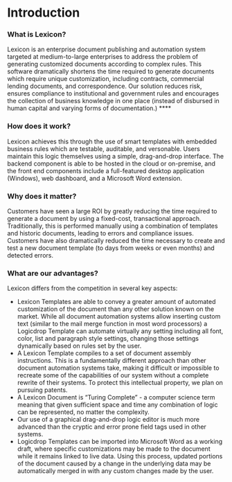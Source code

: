 # Introduction



### What is Lexicon?

Lexicon is an enterprise document publishing and automation system targeted at medium-to-large enterprises to address the problem of generating customized documents according to complex rules.  This software dramatically shortens the time required to generate documents which require unique customization, including contracts, commercial lending documents, and correspondence. Our solution reduces risk, ensures compliance to institutional and government rules and encourages the collection of business knowledge in one place \(instead of disbursed in human capital and varying forms of documentation.\)  ****

### How does it work?

Lexicon achieves this through the use of smart templates with embedded business rules which are testable, auditable, and versonable. Users maintain this logic themselves using a simple, drag-and-drop interface. The backend component is able to be hosted in the cloud or on-premise, and the front end components include a full-featured desktop application \(Windows\), web dashboard, and a Microsoft Word extension.

### Why does it matter?

Customers have seen a large ROI by greatly reducing the time required to generate a document by using a fixed-cost, transactional approach. Traditionally, this is performed manually using a combination of templates and historic documents, leading to errors and compliance issues. Customers have also dramatically reduced the time necessary to create and test a new document template \(to days from weeks or even months\) and detected errors.

### What are our advantages?

Lexicon differs from the competition in several key aspects:

* Lexicon Templates are able to convey a greater amount of automated customization of the document than any other solution known on the market. While all document automation systems allow inserting custom text \(similar to the mail merge function in most word processors\) a Logicdrop Template can automate virtually any setting including all font, color, list and paragraph style settings, changing those settings dynamically based on rules set by the user.
* A Lexicon Template compiles to a set of document assembly instructions. This is a fundamentally different approach than other document automation systems take, making it difficult or impossible to recreate some of the capabilities of our system without a complete rewrite of their systems. To protect this intellectual property, we plan on pursuing patents.
* A Lexicon Document is “Turing Complete” - a computer science term meaning that given sufficient space and time any combination of logic can be represented, no matter the complexity.
* Our use of a graphical drag-and-drop logic editor is much more advanced than the cryptic and error prone field tags used in other systems.
* Logicdrop Templates can be imported into Microsoft Word as a working draft, where specific customizations may be made to the document while it remains linked to live data. Using this process, updated portions of the document caused by a change in the underlying data may be automatically merged in with any custom changes made by the user.

